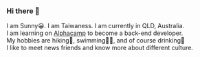 ### Hi there 👋
I am Sunny:grinning:. I am Taiwaness. I am currently in QLD, Australia.
</br>I am learning on [Alphacamp](https://tw.alphacamp.co/) to become a back-end developer.
</br>My hobbies are hiking:sunrise_over_mountains:, swimming:swimming_woman:, and of course drinking:clinking_glasses:
</br>I like to meet news friends and know more about different culture.

<!--
**Sunnywu1010/Sunnywu1010** is a ✨ _special_ ✨ repository because its `README.md` (this file) appears on your GitHub profile.

Here are some ideas to get you started:

- 🔭 I’m currently working on ...
- 🌱 I’m currently learning ...
- 👯 I’m looking to collaborate on ...
- 🤔 I’m looking for help with ...
- 💬 Ask me about ...
- 📫 How to reach me: ...
- 😄 Pronouns: ...
- ⚡ Fun fact: ...
-->
